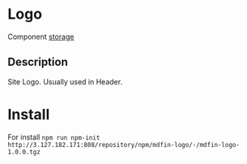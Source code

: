 # Logo

Component [storage](http://3.127.182.171:808/#browse/welcome)

## Description

Site Logo. Usually used in Header.

# Install

For install `npm run npm-init http://3.127.182.171:808/repository/npm/mdfin-logo/-/mdfin-logo-1.0.0.tgz`
